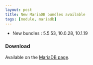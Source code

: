 ```yaml
---
layout: post
title: New MariaDB bundles available
tags: [module, mariadb]
---
```


* New bundles : 5.5.53, 10.0.28, 10.1.19

### Download

Available on the [MariaDB page](/bins/mariadb).